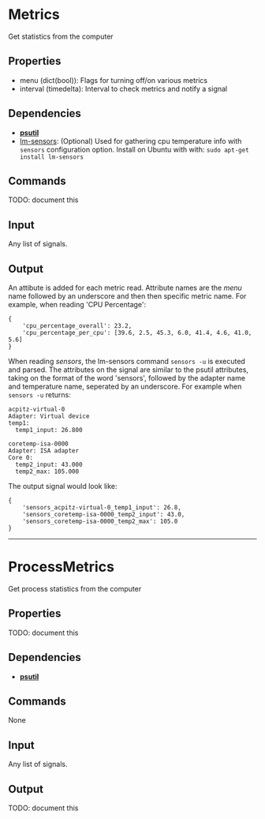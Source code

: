 Metrics
=======

Get statistics from the computer

Properties
----------
-   menu (dict(bool)): Flags for turning off/on various metrics
-   interval (timedelta): Interval to check metrics and notify a signal

Dependencies
------------
-   [**psutil**](https://pypi.python.org/pypi/psutil)
-   [lm-sensors](http://linux.die.net/man/1/sensors): (Optional) Used for
        gathering cpu temperature info with `sensors` configuration option.
        Install on Ubuntu with with: `sudo apt-get install lm-sensors`

Commands
--------
TODO: document this

Input
-----
Any list of signals.

Output
------
An attibute is added for each metric read. Attribute names are the *menu* name
followed by an underscore and then then specific metric name. For example, when
reading 'CPU Percentage':
```
{
    'cpu_percentage_overall': 23.2,
    'cpu_percentage_per_cpu': [39.6, 2.5, 45.3, 6.0, 41.4, 4.6, 41.0, 5.6]
}
```

When reading *sensors*, the lm-sensors command `sensors -u` is executed and 
parsed. The attributes on the signal are similar to the psutil attributes,
taking on the format of the word 'sensors', followed by the adapter name and
temperature name, seperated by an underscore. For example when `sensors -u`
returns:
```
acpitz-virtual-0
Adapter: Virtual device
temp1:
  temp1_input: 26.800

coretemp-isa-0000
Adapter: ISA adapter
Core 0:
  temp2_input: 43.000
  temp2_max: 105.000
```
The output signal would look like:
```
{
    'sensors_acpitz-virtual-0_temp1_input': 26.8,
    'sensors_coretemp-isa-0000_temp2_input': 43.0,
    'sensors_coretemp-isa-0000_temp2_max': 105.0
}
```

------------------------------------------------------------------------------

ProcessMetrics
==============

Get process statistics from the computer

Properties
----------
TODO: document this

Dependencies
------------
-   [**psutil**](https://pypi.python.org/pypi/psutil)

Commands
--------
None

Input
-----
Any list of signals.

Output
------
TODO: document this
